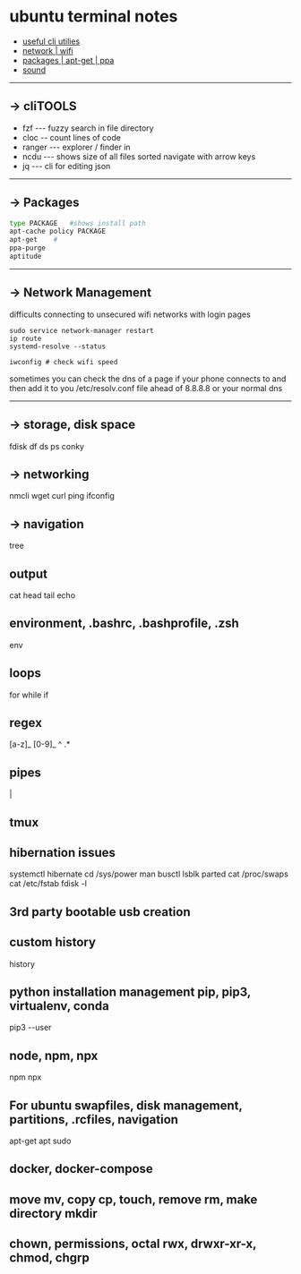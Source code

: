 # ubuntu terminal notes

- [useful cli utilies](#cliTOOLS)
- [network | wifi](#network)
- [packages | apt-get | ppa](#packages)
- [sound](#sound)

---

## -> cliTOOLS

- fzf --- fuzzy search in file directory
- cloc -- count lines of code
- ranger --- explorer / finder in 
- ncdu --- shows size of all files sorted navigate with arrow keys
- jq --- cli for editing json

---

## -> Packages

```bash
type PACKAGE   #shows install path
apt-cache policy PACKAGE
apt-get    #
ppa-purge
aptitude
```

---

## -> Network Management

difficults connecting to unsecured wifi networks with login pages

    sudo service network-manager restart
    ip route
    systemd-resolve --status

    iwconfig # check wifi speed

sometimes you can check the dns of a page if your phone connects to and then add it to you /etc/resolv.conf file ahead of 8.8.8.8 or your normal dns

---

## -> storage, disk space

fdisk
df
ds
ps
conky

## -> networking

nmcli
wget
curl
ping
ifconfig

## -> navigation

tree

## output

cat
head
tail
echo

## environment, .bashrc, .bashprofile, .zsh

env

## loops

for
while
if

## regex

[a-z]_
[0-9]_
^
.\*

## pipes

|

## tmux

## hibernation issues

systemctl hibernate
cd /sys/power
man busctl
lsblk
parted
cat /proc/swaps
cat /etc/fstab
fdisk -l

## 3rd party bootable usb creation

## custom history

history

## python installation management pip, pip3, virtualenv, conda

pip3 --user

## node, npm, npx

npm
npx

## For ubuntu swapfiles, disk management, partitions, .rcfiles, navigation

apt-get
apt
sudo

## docker, docker-compose

## move mv, copy cp, touch, remove rm, make directory mkdir

## chown, permissions, octal rwx, drwxr-xr-x, chmod, chgrp
